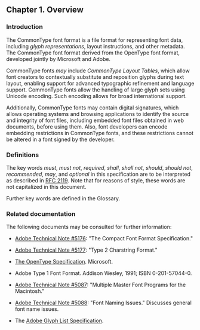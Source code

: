 <div xmlns="http://www.w3.org/1999/xhtml" class="chapter"><div class="titlepage"><div><div><h2 class="title"><a name="chapter.overview"></a>Chapter 1. Overview</h2></div></div></div><div role="fragment" class="section"><div class="titlepage"><div><div><h3 class="title"><a name="idm483218749312"></a>Introduction</h3></div></div></div><div role="specification" class="section"><div class="titlepage"/><p>The CommonType font format is a file format for representing
        font data, including <em class="glossterm">glyph representations</em>,
        layout instructions, and other metadata. The CommonType font format
        derived from the OpenType font format, developed jointly by Microsoft
        and Adobe.</p><p>CommonType fonts <em class="glossterm">may</em> include
        <em class="glossterm">CommonType Layout Tables</em>, which allow font
        creators to contextually substitute and reposition glyphs during
        text layout, enabling support for advanced typographic refinement
        and language support.
        CommonType fonts allow the handling of large glyph sets using Unicode
        encoding. Such encoding allows for broad international support.
      </p><p>
        Additionally, CommonType fonts may contain digital signatures, which
        allows operating systems and browsing applications to identify the
        source and integrity of font files, including embedded font files
        obtained in web documents, before using them. Also, font developers
        can encode embedding restrictions in CommonType fonts, and these
        restrictions cannot be altered in a font signed by the developer.
       </p></div></div><div role="fragment" class="section"><div class="titlepage"><div><div><h3 class="title"><a name="idm483218744208"></a>Definitions</h3></div></div></div><div role="specification" class="section"><div class="titlepage"/><p>
        The key words <em class="glossterm">must</em>,
        <em class="glossterm">must not</em>, <em class="glossterm">required</em>,
        <em class="glossterm">shall</em>, <em class="glossterm">shall not</em>,
        <em class="glossterm">should</em>, <em class="glossterm">should not</em>,
        <em class="glossterm">recommended</em>, <em class="glossterm">may</em>,
        and <em class="glossterm">optional</em> in this specification are to
        be interpreted as described in
        <a class="link" href="https://www.ietf.org/rfc/rfc2119.txt" target="_top">RFC 2119</a>.
        Note that for reasons of style, these words are not capitalized in this document.
      </p><p>
        Further key words are defined in the Glossary.
      </p></div></div><div role="fragment" class="section"><div class="titlepage"><div><div><h3 class="title"><a name="idm483218737184"></a>Related documentation</h3></div></div></div><div role="specification" class="section"><div class="titlepage"/><p>The following documents may be consulted for further
  information:</p><div class="itemizedlist"><ul class="itemizedlist" style="list-style-type: disc; "><li class="listitem"><p>
            <a class="link" href="https://www.adobe.com/content/dam/acom/en/devnet/font/pdfs/5176.CFF.pdf" target="_top">Adobe Technical Note #5176</a>: "The Compact Font Format
        Specification."</p></li><li class="listitem"><p>
            <a class="link" href="https://www.adobe.com/content/dam/acom/en/devnet/font/pdfs/5177.Type2.pdf" target="_top">Adobe Technical Note #5177</a>: "Type 2 Charstring Format."</p></li><li class="listitem"><p>
            <a class="link" href="https://docs.microsoft.com/en-us/typography/opentype/spec/" target="_top">The OpenType Specification</a>. Microsoft.</p></li><li class="listitem"><p>Adobe Type 1 Font Format. Addison Wesley, 1991; ISBN
        0-201-57044-0.</p></li><li class="listitem"><p>
            <a class="link" href="https://www.adobe.com/content/dam/acom/en/devnet/postscript/pdfs/5087.MM_Fond.pdf" target="_top">Adobe Technical Note #5087</a>: "Multiple Master Font
        Programs for the Macintosh."</p></li><li class="listitem"><p>
            <a class="link" href="https://www.adobe.com/content/dam/acom/en/devnet/font/pdfs/5088.FontNames.pdf" target="_top">Adobe Technical Note #5088</a>: "Font Naming Issues."
        Discusses general font name issues. </p></li><li class="listitem"><p>The <a class="link" href="https://github.com/adobe-type-tools/agl-specification" target="_top">Adobe Glyph List Specification</a>.</p></li></ul></div></div></div></div>